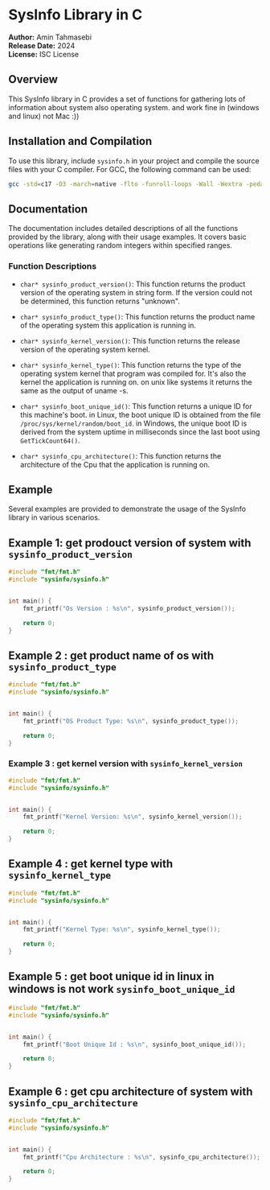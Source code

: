 # SysInfo Library in C

**Author:** Amin Tahmasebi  
**Release Date:** 2024  
**License:** ISC License


## Overview

This SysInfo library in C provides a set of functions for gathering lots of information about system also operating system. and work fine in (windows and linux) not Mac :))

## Installation and Compilation

To use this library, include `sysinfo.h` in your project and compile the source files with your C compiler. For GCC, the following command can be used:

```bash
gcc -std=c17 -O3 -march=native -flto -funroll-loops -Wall -Wextra -pedantic -s -o main ./main.c ./sysinfo/sysinfo.c
```

## Documentation

The documentation includes detailed descriptions of all the functions provided by the library, along with their usage examples. It covers basic operations like generating random integers within specified ranges.


### Function Descriptions

- `char* sysinfo_product_version()`: This function returns the product version of the operating system in string form. If the version could not be determined, this function returns "unknown".

- `char* sysinfo_product_type()`: This function returns the product name of the operating system this application is running in.
- `char* sysinfo_kernel_version()`: This function returns the release version of the operating system kernel.
- `char* sysinfo_kernel_type()`: This function returns the type of the operating system kernel that program was compiled for. It's also the kernel the application is running on. on unix like systems it returns the same as the output of uname -s.

- `char* sysinfo_boot_unique_id()`: This function returns a unique ID for this machine's boot. in Linux, the boot unique ID is obtained from the file `/proc/sys/kernel/random/boot_id`. in Windows, the unique boot ID is derived from the system uptime in milliseconds since the last boot using `GetTickCount64()`.

- `char* sysinfo_cpu_architecture()`: This function returns the architecture of the Cpu that the application is running on.
## Example 

Several examples are provided to demonstrate the usage of the SysInfo library in various scenarios.

## Example 1: get prodouct version of system with `sysinfo_product_version`

```c
#include "fmt/fmt.h"
#include "sysinfo/sysinfo.h"


int main() {
    fmt_printf("Os Version : %s\n", sysinfo_product_version());

    return 0;
}
```

## Example 2 : get product name of os with `sysinfo_product_type`

```c
#include "fmt/fmt.h"
#include "sysinfo/sysinfo.h"


int main() {
    fmt_printf("OS Product Type: %s\n", sysinfo_product_type());

    return 0;
}
```

### Example 3 : get kernel version with `sysinfo_kernel_version`

```c
#include "fmt/fmt.h"
#include "sysinfo/sysinfo.h"


int main() {
    fmt_printf("Kernel Version: %s\n", sysinfo_kernel_version());

    return 0;
}
```

## Example 4 : get kernel type with `sysinfo_kernel_type`

```c
#include "fmt/fmt.h"
#include "sysinfo/sysinfo.h"


int main() {
    fmt_printf("Kernel Type: %s\n", sysinfo_kernel_type());

    return 0;
}
```

## Example 5 : get boot unique id in linux in windows is not work `sysinfo_boot_unique_id`

```c
#include "fmt/fmt.h"
#include "sysinfo/sysinfo.h"


int main() {
    fmt_printf("Boot Unique Id : %s\n", sysinfo_boot_unique_id());

    return 0;
}
```

## Example 6 : get cpu architecture of system with `sysinfo_cpu_architecture`

```c
#include "fmt/fmt.h"
#include "sysinfo/sysinfo.h"


int main() {
    fmt_printf("Cpu Architecture : %s\n", sysinfo_cpu_architecture());

    return 0;
}
```